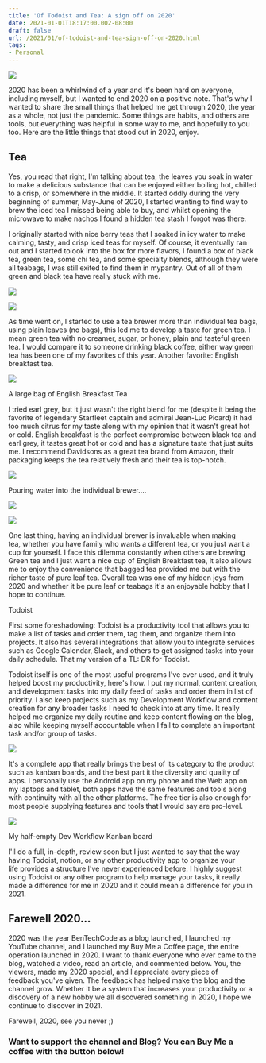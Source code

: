 ```yaml
---
title: 'Of Todoist and Tea: A sign off on 2020'
date: 2021-01-01T18:17:00.002-08:00
draft: false
url: /2021/01/of-todoist-and-tea-sign-off-on-2020.html
tags: 
- Personal
---
```


  

[![](https://1.bp.blogspot.com/-9S_hbjq5-XQ/X-_Yf4wq1cI/AAAAAAAAMQU/7PMbnsVNCI83JeYufLEw9yAp37sCN25AwCNcBGAsYHQ/s320/PXL_20201202_211525969.MP.jpg)](https://1.bp.blogspot.com/-9S_hbjq5-XQ/X-_Yf4wq1cI/AAAAAAAAMQU/7PMbnsVNCI83JeYufLEw9yAp37sCN25AwCNcBGAsYHQ/s2048/PXL_20201202_211525969.MP.jpg)

  

2020 has been a whirlwind of a year and it's been hard on everyone, including myself, but I wanted to end 2020 on a positive note. That's why I wanted to share the small things that helped me get through 2020, the year as a whole, not just the pandemic. Some things are habits, and others are tools, but everything was helpful in some way to me, and hopefully to you too. Here are the little things that stood out in 2020, enjoy.

Tea
---

Yes, you read that right, I'm talking about tea, the leaves you soak in water to make a delicious substance that can be enjoyed either boiling hot, chilled to a crisp, or somewhere in the middle. It started oddly during the very beginning of summer, May-June of 2020, I started wanting to find way to brew the iced tea I missed being able to buy, and whilst opening the microwave to make nachos I found a hidden tea stash I forgot was there. 

  

I originally started with nice berry teas that I soaked in icy water to make calming, tasty, and crisp iced teas for myself. Of course, it eventually ran out and I started tolook into the box for more flavors, I found a box of black tea, green tea, some chi tea, and some specialty blends, although they were all teabags, I was still exited to find them in mypantry. Out of all of them green and black tea have really stuck with me. 

  

[![](https://1.bp.blogspot.com/-N6SingO38KY/X-4hsJp2uLI/AAAAAAAAMNU/ULEPeGcIPlE4ROxoL1V09iolpZbN0aR3ACPcBGAsYHg/w400-h225/PXL_20201230_181857396.jpg)](https://1.bp.blogspot.com/-N6SingO38KY/X-4hsJp2uLI/AAAAAAAAMNU/ULEPeGcIPlE4ROxoL1V09iolpZbN0aR3ACPcBGAsYHg/s3840/PXL_20201230_181857396.jpg)

  

[![](https://1.bp.blogspot.com/-0kGPdn0mAMI/X-4hfPb4D3I/AAAAAAAAMNQ/rkIRQ3Rg73YMjqh6Abo8MFd6iAm91Vk0ACPcBGAsYHg/w400-h225/PXL_20201231_152648768.jpg)](https://1.bp.blogspot.com/-0kGPdn0mAMI/X-4hfPb4D3I/AAAAAAAAMNQ/rkIRQ3Rg73YMjqh6Abo8MFd6iAm91Vk0ACPcBGAsYHg/s3840/PXL_20201231_152648768.jpg)

As time went on, I started to use a tea brewer more than individual tea bags, using plain leaves (no bags), this led me to develop a taste for green tea. I mean green tea with no creamer, sugar, or honey, plain and tasteful green tea. I would compare it to someone drinking black coffee, either way green tea has been one of my favorites of this year. Another favorite: English breakfast tea. 

  

[![](https://1.bp.blogspot.com/-5WQJplVICjo/X-4h7EoD4xI/AAAAAAAAMNY/XgbcMgwE7Hw1TDjeoxdsWEcGLPrrI2PzwCPcBGAsYHg/w400-h225/PXL_20201231_152819944.jpg)](https://1.bp.blogspot.com/-5WQJplVICjo/X-4h7EoD4xI/AAAAAAAAMNY/XgbcMgwE7Hw1TDjeoxdsWEcGLPrrI2PzwCPcBGAsYHg/s3840/PXL_20201231_152819944.jpg)

A large bag of English Breakfast Tea

  

I tried earl grey, but it just wasn't the right blend for me (despite it being the favorite of legendary Starfleet captain and admiral Jean-Luc Picard) it had too much citrus for my taste along with my opinion that it wasn't great hot or cold. English breakfast is the perfect compromise between black tea and earl grey, it tastes great hot or cold and has a signature taste that just suits me. I recommend Davidsons as a great tea brand from Amazon, their packaging keeps the tea relatively fresh and their tea is top-notch. 

[![](https://1.bp.blogspot.com/-Qa8LgCllzBA/X-4iE2km8dI/AAAAAAAAMNg/KwBtgtk0N0Q0DEGITIeye-CFKosp-k_4gCPcBGAsYHg/w400-h225/PXL_20201231_153223367.jpg)](https://1.bp.blogspot.com/-Qa8LgCllzBA/X-4iE2km8dI/AAAAAAAAMNg/KwBtgtk0N0Q0DEGITIeye-CFKosp-k_4gCPcBGAsYHg/s3840/PXL_20201231_153223367.jpg)

Pouring water into the individual brewer....

  

[![](https://1.bp.blogspot.com/-5zGewqEYS7M/X-4iK0r7rjI/AAAAAAAAMNk/M5mr7z93q8E_9AoDDjFdo6I6aYRDV-6tACPcBGAsYHg/w400-h225/PXL_20201231_153624406.PORTRAIT.jpg)](https://1.bp.blogspot.com/-5zGewqEYS7M/X-4iK0r7rjI/AAAAAAAAMNk/M5mr7z93q8E_9AoDDjFdo6I6aYRDV-6tACPcBGAsYHg/s3840/PXL_20201231_153624406.PORTRAIT.jpg)

  

[![](https://1.bp.blogspot.com/-GQBt-XC_4Pw/X-4iY1tiVtI/AAAAAAAAMNo/ZKtb0ErIUPozVIP766KVbly8p2XlulCUQCPcBGAsYHg/w400-h225/PXL_20201231_153846167.jpg)](https://1.bp.blogspot.com/-GQBt-XC_4Pw/X-4iY1tiVtI/AAAAAAAAMNo/ZKtb0ErIUPozVIP766KVbly8p2XlulCUQCPcBGAsYHg/s3840/PXL_20201231_153846167.jpg)

One last thing, having an individual brewer is invaluable when making tea, whether you have family who wants a different tea, or you just want a cup for yourself. I face this dilemma constantly when others are brewing Green tea and I just want a nice cup of English Breakfast tea, it also allows me to enjoy the convenience that bagged tea provided me but with the richer taste of pure leaf tea. Overall tea was one of my hidden joys from 2020 and whether it be pure leaf or teabags it's an enjoyable hobby that I hope to continue.

Todoist

  

First some foreshadowing: Todoist is a productivity tool that allows you to make a list of tasks and order them, tag them, and organize them into projects. It also has several integrations that allow you to integrate services such as Google Calendar, Slack, and others to get assigned tasks into your daily schedule. That my version of a TL: DR for Todoist. 

  

Todoist itself is one of the most useful programs I've ever used, and it truly helped boost my productivity, here's how. I put my normal, content creation, and development tasks into my daily feed of tasks and order them in list of priority. I also keep projects such as my Development Workflow and content creation for any broader tasks I need to check into at any time. It really helped me organize my daily routine and keep content flowing on the blog, also while keeping myself accountable when I fail to complete an important task and/or group of tasks. 

  

[![](https://lh3.googleusercontent.com/-CvW05VjJmuY/X-_Wn4TIBUI/AAAAAAAAMQA/RM915nRBJB4k1nsCbcwWogFFE4zojsPLQCNcBGAsYHQ/w640-h408/image.png)](https://lh3.googleusercontent.com/-CvW05VjJmuY/X-_Wn4TIBUI/AAAAAAAAMQA/RM915nRBJB4k1nsCbcwWogFFE4zojsPLQCNcBGAsYHQ/image.png)

  

It's a complete app that really brings the best of its category to the product such as kanban boards, and the best part it the diversity and quality of apps. I personally use the Android app on my phone and the Web app on my laptops and tablet, both apps have the same features and tools along with continuity with all the other platforms. The free tier is also enough for most people supplying features and tools that I would say are pro-level. 

  

[![](https://lh3.googleusercontent.com/-Mc-ChL-drp4/X-_W-V6pLBI/AAAAAAAAMQI/yhEpLzKkgOoBQopb7YJlCmD3zgqXc_suQCNcBGAsYHQ/w640-h378/image.png)](https://lh3.googleusercontent.com/-Mc-ChL-drp4/X-_W-V6pLBI/AAAAAAAAMQI/yhEpLzKkgOoBQopb7YJlCmD3zgqXc_suQCNcBGAsYHQ/image.png)

My half-empty Dev Workflow Kanban board

I'll do a full, in-depth, review soon but I just wanted to say that the way having Todoist, notion, or any other productivity app to organize your life provides a structure I've never experienced before. I highly suggest using Todoist or any other program to help manage your tasks, it really made a difference for me in 2020 and it could mean a difference for you in 2021.

Farewell 2020...
----------------

2020 was the year BenTechCode as a blog launched, I launched my YouTube channel, and I launched my Buy Me a Coffee page, the entire operation launched in 2020. I want to thank everyone who ever came to the blog, watched a video, read an article, and commented below. You, the viewers, made my 2020 special, and I appreciate every piece of feedback you've given. The feedback has helped make the blog and the channel grow. Whether it be a system that increases your productivity or a discovery of a new hobby we all discovered something in 2020, I hope we continue to discover in 2021. 

  

Farewell, 2020, see you never ;)

  

### Want to support the channel and Blog? You can Buy Me a coffee with the button below!